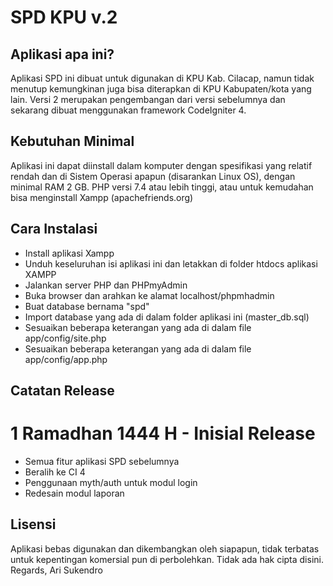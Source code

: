 # SPD KPU v.2

## Aplikasi apa ini?

Aplikasi SPD ini dibuat untuk digunakan di KPU Kab. Cilacap, namun tidak menutup kemungkinan juga bisa diterapkan di KPU Kabupaten/kota yang lain. Versi 2 merupakan pengembangan dari versi sebelumnya dan sekarang dibuat menggunakan framework CodeIgniter 4. 


## Kebutuhan Minimal

Aplikasi ini dapat diinstall dalam komputer dengan spesifikasi yang relatif rendah dan di Sistem Operasi apapun (disarankan Linux OS), dengan minimal RAM 2 GB. 
PHP versi 7.4 atau lebih tinggi, atau untuk kemudahan bisa menginstall Xampp (apachefriends.org)

## Cara Instalasi
- Install aplikasi Xampp
- Unduh keseluruhan isi aplikasi ini dan letakkan di folder htdocs aplikasi XAMPP
- Jalankan server PHP dan PHPmyAdmin
- Buka browser dan arahkan ke alamat localhost/phpmhadmin
- Buat database bernama "spd"
- Import database yang ada di dalam folder aplikasi ini (master_db.sql)
- Sesuaikan beberapa keterangan yang ada di dalam file app/config/site.php 
- Sesuaikan beberapa keterangan yang ada di dalam file app/config/app.php

## Catatan Release
# 1 Ramadhan 1444 H - Inisial Release
- Semua fitur aplikasi SPD sebelumnya
- Beralih ke CI 4
- Penggunaan myth/auth untuk modul login
- Redesain modul laporan 

## Lisensi
Aplikasi bebas digunakan dan dikembangkan oleh siapapun, tidak terbatas untuk kepentingan komersial pun di perbolehkan. Tidak ada hak cipta disini. 
Regards,
Ari Sukendro
